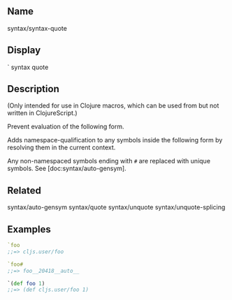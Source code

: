 ## Name
syntax/syntax-quote

## Display
` syntax quote

## Description

(Only intended for use in Clojure macros, which can be used from but not
written in ClojureScript.)

Prevent evaluation of the following form.

Adds namespace-qualification to any symbols inside the following form by
resolving them in the current context.

Any non-namespaced symbols ending with `#` are replaced with unique symbols.
See [doc:syntax/auto-gensym].

## Related
syntax/auto-gensym
syntax/quote
syntax/unquote
syntax/unquote-splicing

## Examples

```clj
`foo
;;=> cljs.user/foo

`foo#
;;=> foo__20418__auto__

`(def foo 1)
;;=> (def cljs.user/foo 1)
```
